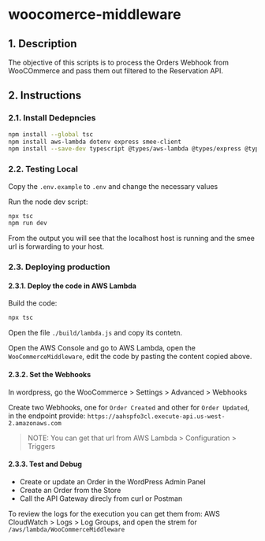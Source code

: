 # woocomerce-middleware


## 1. Description

The objective of this scripts is to process the Orders Webhook from WooCOmmerce and pass them out filtered to the Reservation API.

## 2. Instructions

### 2.1. Install Dedepncies

```bash
npm install --global tsc
npm install aws-lambda dotenv express smee-client
npm install --save-dev typescript @types/aws-lambda @types/express @types/node
```

### 2.2. Testing Local

Copy the `.env.example` to `.env` and change the necessary values

Run the node dev script:

```bash
npx tsc
npm run dev
```

From the output you will see that the localhost host is running and the smee url is forwarding to your host.

### 2.3. Deploying production


#### 2.3.1. Deploy the code in AWS Lambda

Build the code:

```bash
npx tsc
```

Open the file `./build/lambda.js` and copy its contetn.

Open the AWS Console and go to AWS Lambda, open the `WooCommerceMiddleware`, edit the code by pasting the content copied above.

#### 2.3.2. Set the Webhooks

In wordpress, go the WooCommerce > Settings > Advanced > Webhooks

Create two Webhooks, one for `Order Created` and other for `Order Updated`, in the endpoint provide: `https://aahspfo3cl.execute-api.us-west-2.amazonaws.com`

> NOTE: You can get that url from AWS Lambda > Configuration > Triggers

#### 2.3.3. Test and Debug

- Create or update an Order in the WordPress Admin Panel
- Create an Order from the Store
- Call the API Gateway direcly from curl or Postman

To review the logs for the execution you can get them from: AWS CloudWatch > Logs > Log Groups, and open the strem for `/aws/lambda/WooCommerceMiddleware`